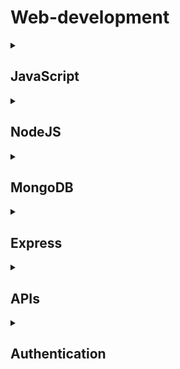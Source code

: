 # Web-development


<details> <summary><h2> JavaScript </h2></summary>

- Variables
- Operations
- Functions
- Control Flow Statements
- Callbacks
- Promise
- Async & Await
- DOM & Event Listner
- Inline, Internal & External JS

</details>


<details> <summary><h2> NodeJS </h2></summary>

- What is NodeJS?
- Why to use NodeJS?
- Difference between Browser runtime & NodeJS runtime
- Explain Non-blocking, event-driven and asynchronous with example
- Node Module System
- Event Loop, Call Stack & Callback Queue
- How Synchronous & Asynchronous JS works?
- [Middleware](https://selvaganesh93.medium.com/how-node-js-middleware-works-d8e02a936113)

</details>


<details> <summary><h2> MongoDB </h2></summary>

- Difference between SQL & NoSQL
- Advantages of NoSQL
- Disadvantages of NoSQL
- When to use what : SQL & NoSQL?

</details>


<details> <summary><h2> Express </h2></summary>

</details>


<details> <summary><h2> APIs </h2></summary>

</details>

<details> <summary><h2> Authentication </h2></summary>
  
- [different ways to authenticate user](https://github.com/Shweta2024/Secrets-App/blob/main/README.md)
- Authentication VS Authorization
-  Passport
-  JWT Authentication 
-  Google Auth

